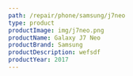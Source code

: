 ```yaml
---
path: /repair/phone/samsung/j7neo
type: product
productImage: img/j7neo.png
productName: Galaxy J7 Neo
productBrand: Samsung
productDescription: wefsdf
productYear: 2017
---
```

